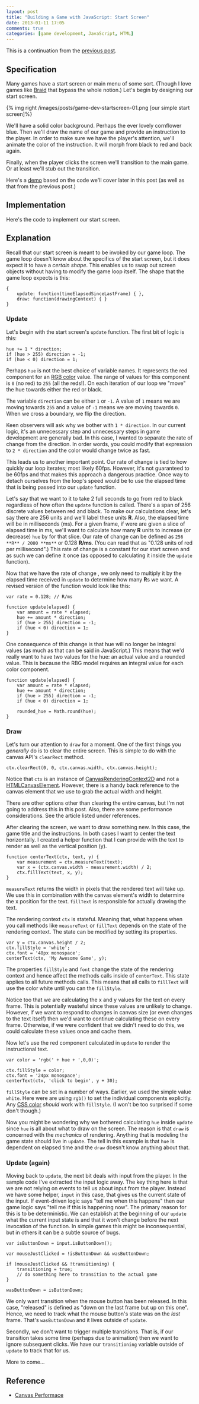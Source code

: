 ```yaml
---
layout: post
title: "Building a Game with JavaScript: Start Screen"
date: 2013-01-11 17:05
comments: true
categories: [game development, JavaScript, HTML]
---
```


This is a continuation from the [previous post](/blog/2012/12/07/game-dev-01/).

## Specification

Many games have a start screen or main menu of some sort. (Though I love games like [Braid](http://www.braid-game.com/) that bypass the whole notion.) Let's begin by designing our start screen.

{% img right /images/posts/game-dev-startscreen-01.png [our simple start screen]%}

We'll have a solid color background. Perhaps the ever lovely cornflower blue. Then we'll draw the name of our game and provide an instruction to the player. In order to make sure we have the player's attention, we'll animate the color of the instruction. It will morph from black to red and back again.

Finally, when the player clicks the screen we'll transition to the main game. Or at least we'll stub out the transition.

Here's a [demo](http://jsfiddle.net/bennage/HqYeD/2/) based on the code we'll cover later in this post (as well as that from the previous post.)

## Implementation

Here's the code to implement our start screen.

<script src="https://gist.github.com/4371311.js"></script>

## Explanation

Recall that our start screen is meant to be invoked by our game loop. The game loop doesn't know about the specifics of the start screen, but it does expect it to have a _certain shape_. This enables us to swap out screen objects without having to modify the game loop itself. The shape that the game loop expects is this:

	{
		update: function(timeElapsedSinceLastFrame) { },
		draw: function(drawingContext) { }
	}

### Update

Let's begin with the start screen's `update` function. The first bit of logic is this:

    hue += 1 * direction;
    if (hue > 255) direction = -1;
    if (hue < 0) direction = 1;

Perhaps `hue` is not the best choice of variable names. It represents the red component for an [RGB color](http://en.wikipedia.org/wiki/RGB_color_model) value. The range of values for this component is `0` (no red) to `255` (all the reds!). On each iteration of our loop we "move" the hue towards either the red or black. 

The variable `direction` can be either `1` or `-1`. A value of `1` means we are moving towards `255` and a value of `-1` means we are moving towards `0`. When we cross a boundary, we flip the direction.

Keen observers will ask why we bother with `1 * direction`. In our current logic, it's an unnecessary step and unnecessary steps in game development are generally bad. In this case, I wanted to separate the rate of change from the direction. In order words, you could modify that expression to `2 * direction` and the color would change twice as fast.

This leads us to another important point. Our rate of change is tied to how quickly our loop iterates; most likely 60fps. However, it's not guaranteed to be 60fps and that makes this approach a dangerous practice. Once way to detach ourselves from the loop's speed would be to use the elapsed time that is being passed into our `update` function. 

Let's say that we want to it to take 2 full seconds to go from red to black regardless of how often the `update` function is called. There's a span of 256 discrete values between red and black. To make our calculations clear, let's say there are 256 units and we'll label these units **R**. Also, the elapsed time will be in milliseconds (ms). For a given frame, if were are given a slice of elapsed time in ms, we'll want to calculate how many **R** units to increase (or decrease) `hue` by for that slice. Our rate of change can be defined as `256 **R** / 2000 **ms**` or 0.128 **R/ms**. (You can read that as "0.128 units of red per millisecond".) This rate of change is a constant for our start screen and as such we can define it once (as opposed to calculating it inside the `update` function).

Now that we have the rate of change , we only need to multiply it by the elapsed time received in `update` to determine how many **R**s we want. A revised version of the function would look like this:

	var rate = 0.128; // R/ms

	function update(elapsed) {
		var amount = rate * elapsed;
	    hue += amount * direction;
	    if (hue > 255) direction = -1;
	    if (hue < 0) direction = 1;
	}

One consequence of this change is that hue will no longer be integral values (as much as that can be said in JavaScript.) This means that we'd really want to have two values for the hue: an actual value and a rounded value. This is because the RBG model requires an integral value for each color component.

	function update(elapsed) {
		var amount = rate * elapsed;
	    hue += amount * direction;
	    if (hue > 255) direction = -1;
	    if (hue < 0) direction = 1;

	    rounded_hue = Math.round(hue);
	}

### Draw

Let's turn our attention to `draw` for a moment. One of the first things you _generally_ do is to clear the entire screen. This is simple to do with the canvas API's `clearRect` method.

	ctx.clearRect(0, 0, ctx.canvas.width, ctx.canvas.height);

Notice that `ctx` is an instance of [CanvasRenderingContext2D](http://www.whatwg.org/specs/web-apps/current-work/multipage/the-canvas-element.html#canvasrenderingcontext2d) and not a [HTMLCanvasElement](http://www.whatwg.org/specs/web-apps/current-work/multipage/the-canvas-element.html#the-canvas-element). However, there is a handy back reference to the canvas element that we use to grab the actual width and height.

There are other options other than clearing the entire canvas, but I'm not going to address this in this post. Also, there are some performance considerations. See the article listed under references.

After clearing the screen, we want to draw something new. In this case, the game title and the instructions. In both cases I want to center the text horizontally. I created a helper function that I can provide with the text to render as well as the vertical position (y).

	function centerText(ctx, text, y) {
		var measurement = ctx.measureText(text);
		var x = (ctx.canvas.width - measurement.width) / 2;
		ctx.fillText(text, x, y);
	}

`measureText` returns the width in pixels that the rendered text will take up. We use this in combination with the canvas element's width to determine the x position for the text. `fillText` is responsible for actually drawing the text.

The rendering context `ctx` is stateful. Meaning that, what happens when you call methods like `measureText` or `fillText` depends on the state of the rendering context. The state can be modified by setting its properties.

	var y = ctx.canvas.height / 2;
	ctx.fillStyle = 'white';
	ctx.font = '48px monospace';
	centerText(ctx, 'My Awesome Game', y);

The properties `fillStyle` and `font` change the state of the rendering context and hence affect the methods calls inside of `centerText`. This state applies to all future methods calls. This means that all calls to `fillText` will use the color white until you can the `fillStyle`.

Notice too that we are calculating the x and y values for the text on every frame. This is potentially wasteful since these values are unlikely to change. However, if we want to respond to changes in canvas size (or even changes to the text itself) then we'd want to continue calculating these on every frame. Otherwise, if we were confident that we didn't need to do this, we could calculate these values once and cache them.

Now let's use the red component calculated in `update` to render the instructional text.        

	var color = 'rgb(' + hue + ',0,0)';

	ctx.fillStyle = color;
	ctx.font = '24px monospace';
	centerText(ctx, 'click to begin', y + 30);

`fillStyle` can be set in a number of ways. Earlier, we used the simple value `white`. Here were are using `rgb()` to set the individual components explicitly. Any [CSS color](https://developer.mozilla.org/en-US/docs/CSS/color) _should_ work with `fillStyle`.  (I won't be too surprised if some don't though.)

Now you might be wondering why we bothered calculating `hue` inside `update` since `hue` is all about what to draw on the screen. The reason is that `draw` is concerned with the _mechanics_ of rendering. Anything that is modeling the game state should live in `update`. The tell in this example is that `hue` is dependent on elapsed time and the `draw` doesn't know anything about that.

### Update (again)

Moving back to `update`, the next bit deals with input from the player. In the sample code I've extracted the input logic away. The key thing here is that we are not relying on events to tell us about input from the player. Instead we have some helper, `input` in this case, that gives us the current state of the input. If event-driven logic says "tell me when this happens" then our game logic says "tell me if this is happening now". The primary reason for this is to be deterministic. We can establish at the beginning of our `update` what the current input state is and that it won't change before the next invocation of the function. In simple games this might be inconsequential, but in others it can be a subtle source of bugs.

	var isButtonDown = input.isButtonDown();

	var mouseJustClicked = !isButtonDown && wasButtonDown;

	if (mouseJustClicked && !transitioning) {
	    transitioning = true;
	    // do something here to transition to the actual game
	}

	wasButtonDown = isButtonDown;

We only want transition when the mouse button has been released. In this case, "released" is defined as "down on the last frame but up on this one". Hence, we need to track what the mouse button's state was on the _last_ frame. That's `wasButtonDown` and it lives outside of `update`.

Secondly, we don't want to trigger multiple transitions. That is, if our transition takes some time (perhaps due to animation) then we want to ignore subsequent clicks. We have our `transitioning` variable outside of `update` to track that for us.

More to come...

## Reference

 * [Canvas Performace](http://www.html5rocks.com/en/tutorials/canvas/performance/)